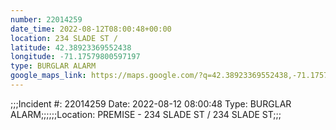 ```yaml
---
number: 22014259
date_time: 2022-08-12T08:00:48+00:00
location: 234 SLADE ST / 
latitude: 42.38923369552438
longitude: -71.17579800597197
type: BURGLAR ALARM
google_maps_link: https://maps.google.com/?q=42.38923369552438,-71.17579800597197
---
```


;;;Incident #: 22014259  Date: 2022-08-12 08:00:48   Type: BURGLAR ALARM;;;;;;Location: PREMISE - 234 SLADE ST / 234 SLADE ST;;;
